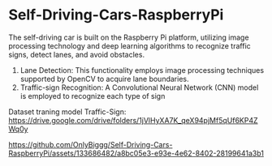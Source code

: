 # Self-Driving-Cars-RaspberryPi
The self-driving car is built on the Raspberry Pi platform, utilizing image processing technology and deep
learning algorithms to recognize traffic signs, detect lanes, and avoid obstacles.

1. Lane Detection: This functionality employs image processing techniques supported by
OpenCV to acquire lane boundaries.
2. Traffic-sign Recognition: A Convolutional Neural Network (CNN) model is employed to recognize each
type of sign


Dataset traning model Traffic-Sign: https://drive.google.com/drive/folders/1jVlHyXA7K_qeX94pjMf5qUf6KP4ZWq0y

https://github.com/OnlyBiggg/Self-Driving-Cars-RaspberryPi/assets/133686482/a8bc05e3-e93e-4e62-8402-28199641a3b1


